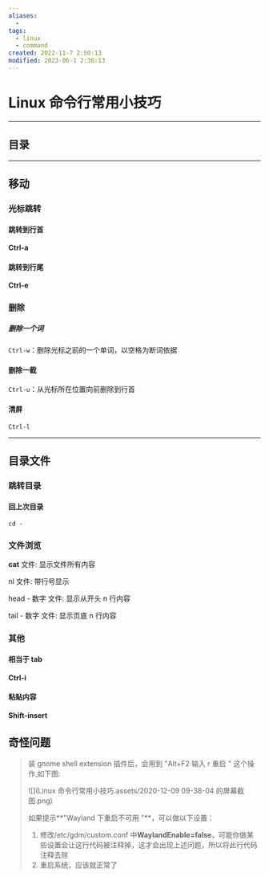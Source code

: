 ```yaml
---
aliases:
  - 
tags:
  - linux
  - command
created: 2022-11-7 2:50:13
modified: 2023-06-1 2:36:13
---
```

# Linux 命令行常用小技巧

---

## 目录

---

## 移动

### 光标跳转

#### 	跳转到行首

**Ctrl-a**

#### 	跳转到行尾

**Ctrl-e**

### 删除

##### 	删除一个词

`Ctrl-w`：删除光标之前的一个单词，以空格为断词依据

#### 删除一截

`Ctrl-u`：从光标所在位置向前删除到行首

#### 	清屏

`Ctrl-l`	

---

## 目录文件

### 跳转目录

#### 	回上次目录

```shell
cd -
```

### 文件浏览

**cat** 文件: 显示文件所有内容

nl 文件: 带行号显示

head - 数字 文件: 显示从开头 n 行内容

tail - 数字 文件: 显示页底 n 行内容

### 其他

#### 相当于 tab

**Ctrl-i**

#### 粘贴内容

**Shift-insert**

## 奇怪问题

>装 gnome shell extension 插件后，会用到 "Alt+F2 输入 r 重启 " 这个操作,如下图:
>
>![](Linux 命令行常用小技巧.assets/2020-12-09 09-38-04 的屏幕截图.png)
>
>如果提示**"Wayland 下重启不可用 "**，可以做以下设置：
>
>1. 修改/etc/gdm/custom.conf 中**WaylandEnable=false**，可能你做某些设置会让这行代码被注释掉，这才会出现上述问题，所以将此行代码注释去除
>2. 重启系统，应该就正常了
>
>

